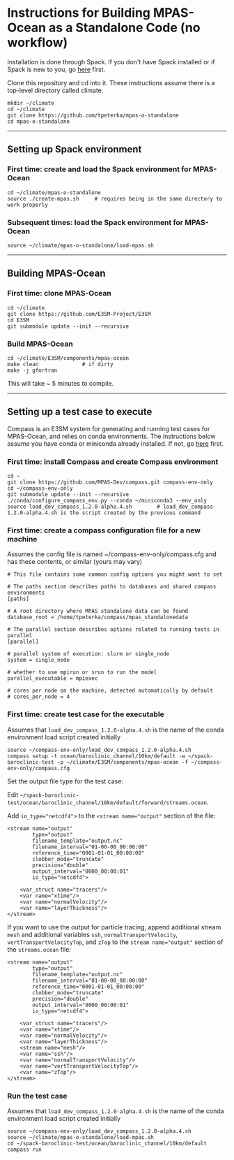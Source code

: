 # Instructions for Building MPAS-Ocean as a Standalone Code (no workflow)

Installation is done through Spack. If you don't have Spack installed or if Spack is new to you, go [here](https://spack.readthedocs.io/en/latest/) first.

Clone this repository and cd into it. These instructions assume there is a top-level directory called climate.

```
mkdir ~/climate
cd ~/climate
git clone https://github.com/tpeterka/mpas-o-standalone
cd mpas-o-standalone
```

-----

## Setting up Spack environment

### First time: create and load the Spack environment for MPAS-Ocean

```
cd ~/climate/mpas-o-standalone
source ./create-mpas.sh     # requires being in the same directory to work properly
```

### Subsequent times: load the Spack environment for MPAS-Ocean

```
source ~/climate/mpas-o-standalone/load-mpas.sh
```

-----

## Building MPAS-Ocean

### First time: clone MPAS-Ocean

```
cd ~/climate
git clone https://github.com/E3SM-Project/E3SM
cd E3SM
git submodule update --init --recursive
```
### Build MPAS-Ocean

```
cd ~/climate/E3SM/components/mpas-ocean
make clean              # if dirty
make -j gfortran
```
This will take ~ 5 minutes to compile.

-----

## Setting up a test case to execute

Compass is an E3SM system for generating and running test cases for MPAS-Ocean, and relies on conda environments. The instructions below assume you have conda or miniconda already installed. If not, go [here](https://docs.conda.io/en/latest/miniconda.html) first.

### First time: install Compass and create Compass environment

```
cd ~
git clone https://github.com/MPAS-Dev/compass.git compass-env-only
cd ~/compass-env-only
git submodule update --init --recursive
./conda/configure_compass_env.py --conda ~/miniconda3 --env_only
source load_dev_compass_1.2.0-alpha.4.sh        # load_dev_compass-1.2.0-alpha.4.sh is the script created by the previous command
```

### First time: create a compass configuration file for a new machine

Assumes the config file is named ~/compass-env-only/compass.cfg and has these contents, or similar (yours may vary)

```
# This file contains some common config options you might want to set

# The paths section describes paths to databases and shared compass environments
[paths]

# A root directory where MPAS standalone data can be found
database_root = /home/tpeterka/compass/mpas_standalonedata

# The parallel section describes options related to running tests in parallel
[parallel]

# parallel system of execution: slurm or single_node
system = single_node

# whether to use mpirun or srun to run the model
parallel_executable = mpiexec

# cores per node on the machine, detected automatically by default
# cores_per_node = 4
```

### First time: create test case for the executable

Assumes that `load_dev_compass_1.2.0-alpha.4.sh` is the name of the conda environment load script created initially

```
source ~/compass-env-only/load_dev_compass_1.2.0-alpha.4.sh
compass setup -t ocean/baroclinic_channel/10km/default -w ~/spack-baroclinic-test -p ~/climate/E3SM/components/mpas-ocean -f ~/compass-env-only/compass.cfg
```

Set the output file type for the test case:

Edit `~/spack-baroclinic-test/ocean/baroclinic_channel/10km/default/forward/streams.ocean`.

Add `io_type="netcdf4">` to the `<stream name="output"` section of the file:

```
<stream name="output"
        type="output"
        filename_template="output.nc"
        filename_interval="01-00-00_00:00:00"
        reference_time="0001-01-01_00:00:00"
        clobber_mode="truncate"
        precision="double"
        output_interval="0000_00:00:01"
        io_type="netcdf4">

    <var_struct name="tracers"/>
    <var name="xtime"/>
    <var name="normalVelocity"/>
    <var name="layerThickness"/>
</stream>
```

If you want to use the output for particle tracing, append additional stream `mesh` and additional variables `ssh`, `normalTransportVelocity`, `vertTransportVelocityTop`, and `zTop` to the `stream name="output"` section of
the `streams.ocean` file:

```
<stream name="output"
        type="output"
        filename_template="output.nc"
        filename_interval="01-00-00_00:00:00"
        reference_time="0001-01-01_00:00:00"
        clobber_mode="truncate"
        precision="double"
        output_interval="0000_00:00:01"
        io_type="netcdf4">

    <var_struct name="tracers"/>
    <var name="xtime"/>
    <var name="normalVelocity"/>
    <var name="layerThickness"/>
    <stream name="mesh"/>
    <var name="ssh"/>
    <var name="normalTransportVelocity"/>
    <var name="vertTransportVelocityTop"/>
    <var name="zTop"/>
</stream>
```

### Run the test case

Assumes that `load_dev_compass_1.2.0-alpha.4.sh` is the name of the conda environment load script created initially

```
source ~/compass-env-only/load_dev_compass_1.2.0-alpha.4.sh
source ~/climate/mpas-o-standalone/load-mpas.sh
cd ~/spack-baroclinic-test/ocean/baroclinic_channel/10km/default
compass run
```



